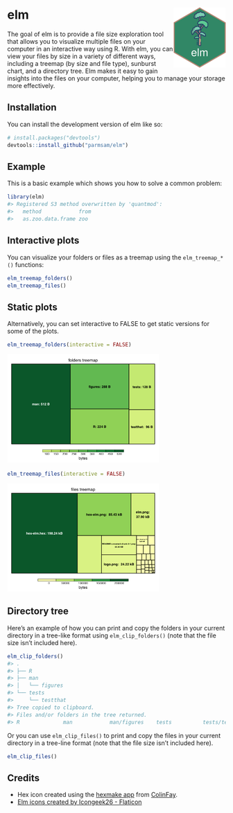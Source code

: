
<!-- README.md is generated from README.Rmd. Please edit that file -->

# elm <img src="man/figures/logo.png" align="right" height="139" />

<!-- badges: start -->
<!-- badges: end -->

The goal of elm is to provide a file size exploration tool that allows
you to visualize multiple files on your computer in an interactive way
using R. With elm, you can view your files by size in a variety of
different ways, including a treemap (by size and file type), sunburst
chart, and a directory tree. Elm makes it easy to gain insights into the
files on your computer, helping you to manage your storage more
effectively.

## Installation

You can install the development version of elm like so:

``` r
# install.packages("devtools")
devtools::install_github("parmsam/elm")
```

## Example

This is a basic example which shows you how to solve a common problem:

``` r
library(elm)
#> Registered S3 method overwritten by 'quantmod':
#>   method            from
#>   as.zoo.data.frame zoo
```

## Interactive plots

You can visualize your folders or files as a treemap using the
`elm_treemap_*()` functions:

``` r
elm_treemap_folders()
elm_treemap_files()
```

## Static plots

Alternatively, you can set interactive to FALSE to get static versions
for some of the plots.

``` r
elm_treemap_folders(interactive = FALSE)
```

<img src="man/figures/README-unnamed-chunk-3-1.png" width="350px" />

``` r
elm_treemap_files(interactive = FALSE)
```

<img src="man/figures/README-unnamed-chunk-3-2.png" width="350px" />

## Directory tree

Here’s an example of how you can print and copy the folders in your
current directory in a tree-like format using `elm_clip_folders()` (note
that the file size isn’t included here).

``` r
elm_clip_folders()
#> .
#> ├── R
#> ├── man
#> │   └── figures
#> └── tests
#>     └── testthat
#> Tree copied to clipboard.
#> Files and/or folders in the tree returned.
#> R              man            man/figures    tests          tests/testthat
```

Or you can use `elm_clip_files()` to print and copy the files in your
current directory in a tree-line format (note that the file size isn’t
included here).

``` r
elm_clip_files()
```

## Credits

- Hex icon created using the [hexmake
  app](https://connect.thinkr.fr/hexmake/) from
  [ColinFay](https://github.com/ColinFay/hexmake).
- <a href="https://www.flaticon.com/free-icons/elm" title="elm icons">Elm
  icons created by Icongeek26 - Flaticon</a>
